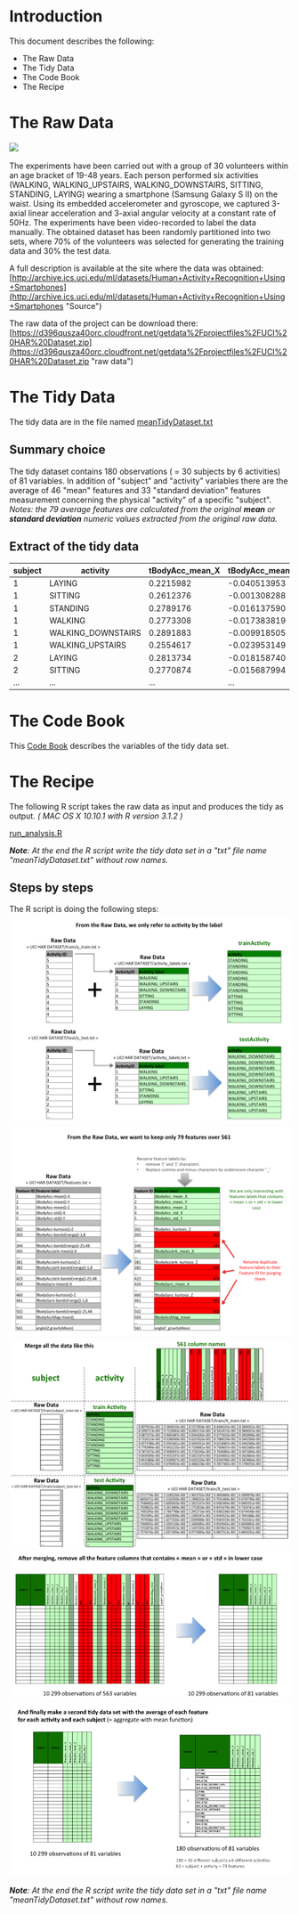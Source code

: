 # Introduction

This document describes the following:

* The Raw Data
* The Tidy Data
* The Code Book
* The Recipe

# The Raw Data

![](http://i2.cdscdn.com/pdt2/7/7/2/1/700x700/auc8650132140772/rw/housse-brassard-sport-samsu.jpg)

The experiments have been carried out with a group of 30 volunteers within an age bracket of 19-48 years. Each person performed six activities (WALKING, WALKING_UPSTAIRS, WALKING_DOWNSTAIRS, SITTING, STANDING, LAYING) wearing a smartphone (Samsung Galaxy S II) on the waist. Using its embedded accelerometer and gyroscope, we captured 3-axial linear acceleration and 3-axial angular velocity at a constant rate of 50Hz. The experiments have been video-recorded to label the data manually. The obtained dataset has been randomly partitioned into two sets, where 70% of the volunteers was selected for generating the training data and 30% the test data.

A full description is available at the site where the data was obtained:
[http://archive.ics.uci.edu/ml/datasets/Human+Activity+Recognition+Using+Smartphones](http://archive.ics.uci.edu/ml/datasets/Human+Activity+Recognition+Using+Smartphones "Source")

The raw data of the project can be download there:
[https://d396qusza40orc.cloudfront.net/getdata%2Fprojectfiles%2FUCI%20HAR%20Dataset.zip](https://d396qusza40orc.cloudfront.net/getdata%2Fprojectfiles%2FUCI%20HAR%20Dataset.zip "raw data")

# The Tidy Data

The tidy data are in the file named [meanTidyDataset.txt](https://github.com/romain-jacotin/getting-and-cleaning-data/blob/master/meanTidyDataset.txt "meanTidyDataset.txt")

## Summary choice

The tidy dataset contains 180 observations ( = 30 subjects by 6 activities) of 81 variables.
In addition of "subject" and "activity" variables there are the average of 46 "mean" features and 33 "standard deviation" features measurement concerning the physical "activity" of a specific "subject".
<BR><I>Notes: the 79 average features are calculated from the original <B>mean</B> or <B>standard deviation</B> numeric values extracted from the original raw data.</I>

## Extract of the tidy data

 subject |           activity | tBodyAcc_mean_X | tBodyAcc_mean_Y | tBodyAcc_mean_Z | tBodyAcc_std_X | ...
---------|--------------------|-----------------|-----------------|-----------------|----------------|----
       1 |            LAYING  |       0.2215982 |   -0.040513953  |    -0.1132036   | -0.92805647    | ...
       1 |           SITTING  |      0.2612376  |  -0.001308288   |   -0.1045442    | -0.97722901    | ...
       1 |          STANDING  |      0.2789176  |  -0.016137590   |   -0.1106018    | -0.99575990    | ...
       1 |           WALKING  |      0.2773308  |  -0.017383819   |   -0.1111481    | -0.28374026    | ...
       1 | WALKING_DOWNSTAIRS |      0.2891883  |  -0.009918505   |   -0.1075662    | 0.03003534     | ...
       1 |  WALKING_UPSTAIRS  |     0.2554617   | -0.023953149    |  -0.0973020     | -0.35470803    | ...
       2 |            LAYING  |     0.2813734   | -0.018158740    |  -0.1072456     | -0.97405946    | ...
       2 |           SITTING  |     0.2770874   | -0.015687994    |  -0.1092183     | -0.98682228    | ...
    ...  |               ...  |        ...      |    ...          |      ...        |       ...      | ...

# The Code Book

This [Code Book](https://github.com/romain-jacotin/getting-and-cleaning-data/blob/master/CodeBook.md "CodeBook.md") describes the variables of the tidy data set.

# The Recipe

The following R script takes the raw data as input and produces the tidy as output.
<I>( MAC OS X 10.10.1 with R version 3.1.2 )</I>

[run_analysis.R](https://github.com/romain-jacotin/getting-and-cleaning-data/blob/master/run_analysis.R "run_analysis.R")

<I><B>Note</B>: At the end the R script write the tidy data set in a "txt" file name "meanTidyDataset.txt" without row names.</I>

## Steps by steps
The R script is doing the following steps:<BR>
![](https://raw.githubusercontent.com/romain-jacotin/getting-and-cleaning-data/master/images/trainYtestY.png)
![](https://raw.githubusercontent.com/romain-jacotin/getting-and-cleaning-data/master/images/features.png)
![](https://raw.githubusercontent.com/romain-jacotin/getting-and-cleaning-data/master/images/merge.png)
![](https://raw.githubusercontent.com/romain-jacotin/getting-and-cleaning-data/master/images/filter.png)
![](https://raw.githubusercontent.com/romain-jacotin/getting-and-cleaning-data/master/images/aggregate.png)

<I><B>Note</B>: At the end the R script write the tidy data set in a "txt" file name "meanTidyDataset.txt" without row names.</I>
